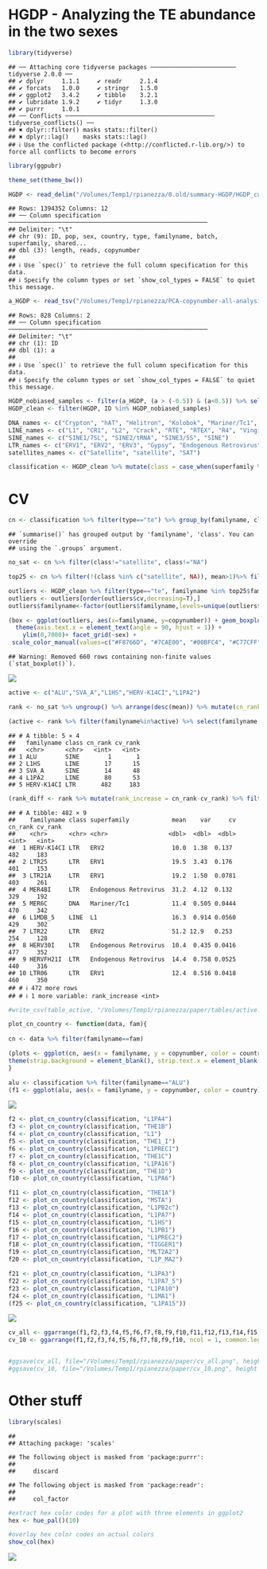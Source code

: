 HGDP - Analyzing the TE abundance in the two sexes
================

``` r
library(tidyverse)
```

    ## ── Attaching core tidyverse packages ──────────────────────── tidyverse 2.0.0 ──
    ## ✔ dplyr     1.1.1     ✔ readr     2.1.4
    ## ✔ forcats   1.0.0     ✔ stringr   1.5.0
    ## ✔ ggplot2   3.4.2     ✔ tibble    3.2.1
    ## ✔ lubridate 1.9.2     ✔ tidyr     1.3.0
    ## ✔ purrr     1.0.1     
    ## ── Conflicts ────────────────────────────────────────── tidyverse_conflicts() ──
    ## ✖ dplyr::filter() masks stats::filter()
    ## ✖ dplyr::lag()    masks stats::lag()
    ## ℹ Use the conflicted package (<http://conflicted.r-lib.org/>) to force all conflicts to become errors

``` r
library(ggpubr)

theme_set(theme_bw())

HGDP <- read_delim("/Volumes/Temp1/rpianezza/0.old/summary-HGDP/HGDP_cutoff_classified.tsv")
```

    ## Rows: 1394352 Columns: 12
    ## ── Column specification ────────────────────────────────────────────────────────
    ## Delimiter: "\t"
    ## chr (9): ID, pop, sex, country, type, familyname, batch, superfamily, shared...
    ## dbl (3): length, reads, copynumber
    ## 
    ## ℹ Use `spec()` to retrieve the full column specification for this data.
    ## ℹ Specify the column types or set `show_col_types = FALSE` to quiet this message.

``` r
a_HGDP <- read_tsv("/Volumes/Temp1/rpianezza/PCA-copynumber-all-analysis/a_HGDP.tsv")
```

    ## Rows: 828 Columns: 2
    ## ── Column specification ────────────────────────────────────────────────────────
    ## Delimiter: "\t"
    ## chr (1): ID
    ## dbl (1): a
    ## 
    ## ℹ Use `spec()` to retrieve the full column specification for this data.
    ## ℹ Specify the column types or set `show_col_types = FALSE` to quiet this message.

``` r
HGDP_nobiased_samples <- filter(a_HGDP, (a > (-0.5)) & (a<0.5)) %>% select(ID) %>% pull()
HGDP_clean <- filter(HGDP, ID %in% HGDP_nobiased_samples)

DNA_names <- c("Crypton", "hAT", "Helitron", "Kolobok", "Mariner/Tc1", "Merlin", "MuDR", "piggyBac", "DNA transposon")
LINE_names <- c("L1", "CR1", "L2", "Crack", "RTE", "RTEX", "R4", "Vingi", "Tx1", "Penelope")
SINE_names <- c("SINE1/7SL", "SINE2/tRNA", "SINE3/5S", "SINE")
LTR_names <- c("ERV1", "ERV2", "ERV3", "Gypsy", "Endogenous Retrovirus", "LTR Retrotransposon", "Long terminal repeat", "Non-LTR Retrotransposon")
satellites_names <- c("Satellite", "satellite", "SAT")

classification <- HGDP_clean %>% mutate(class = case_when(superfamily %in% DNA_names ~ "DNA", superfamily %in% LINE_names ~ "LINE", superfamily %in% SINE_names ~ "SINE", superfamily %in% LTR_names ~ "LTR", superfamily %in% satellites_names ~ "satellite"))
```

# CV

``` r
cn <- classification %>% filter(type=="te") %>% group_by(familyname, class, superfamily) %>% summarise(mean = mean(copynumber), var = var(copynumber), cv = var/mean) %>% arrange(desc(cv))
```

    ## `summarise()` has grouped output by 'familyname', 'class'. You can override
    ## using the `.groups` argument.

``` r
no_sat <- cn %>% filter(class!="satellite", class!="NA")

top25 <- cn %>% filter(!(class %in% c("satellite", NA)), mean>1)%>% filter(cv > 2.2)

outliers <- HGDP_clean %>% filter(type=="te", familyname %in% top25$familyname) %>% inner_join(cn, by="familyname")
outliers <- outliers[order(outliers$cv,decreasing=T),]
outliers$familyname<-factor(outliers$familyname,levels=unique(outliers$familyname))

(box <- ggplot(outliers, aes(x=familyname, y=copynumber)) + geom_boxplot(notch=F, aes(color=class)) +
  theme(axis.text.x = element_text(angle = 90, hjust = 1)) +
    ylim(0,7000)+ facet_grid(~sex) +
 scale_color_manual(values=c("#F8766D", "#7CAE00", "#00BFC4", "#C77CFF")))
```

    ## Warning: Removed 660 rows containing non-finite values (`stat_boxplot()`).

![](cv-rethinking_files/figure-gfm/unnamed-chunk-2-1.png)<!-- -->

``` r
active <- c("ALU","SVA_A","L1HS","HERV-K14CI","L1PA2")

rank <- no_sat %>% ungroup() %>% arrange(desc(mean)) %>% mutate(cn_rank = row_number()) %>% arrange(desc(cv)) %>% mutate(cv_rank = row_number())

(active <- rank %>% filter(familyname%in%active) %>% select(familyname, class, cn_rank, cv_rank))
```

    ## # A tibble: 5 × 4
    ##   familyname class cn_rank cv_rank
    ##   <chr>      <chr>   <int>   <int>
    ## 1 ALU        SINE        1       1
    ## 2 L1HS       LINE       17      15
    ## 3 SVA_A      SINE       14      48
    ## 4 L1PA2      LINE       80      53
    ## 5 HERV-K14CI LTR       482     183

``` r
(rank_diff <- rank %>% mutate(rank_increase = cn_rank-cv_rank) %>% filter(mean>10) %>% arrange(desc(rank_increase)))
```

    ## # A tibble: 482 × 9
    ##    familyname class superfamily            mean    var     cv cn_rank cv_rank
    ##    <chr>      <chr> <chr>                 <dbl>  <dbl>  <dbl>   <int>   <int>
    ##  1 HERV-K14CI LTR   ERV2                   10.0  1.38  0.137      482     183
    ##  2 LTR25      LTR   ERV1                   19.5  3.43  0.176      401     153
    ##  3 LTR21A     LTR   ERV1                   19.2  1.50  0.0781     403     261
    ##  4 MER4BI     LTR   Endogenous Retrovirus  31.2  4.12  0.132      329     192
    ##  5 MER6C      DNA   Mariner/Tc1            11.4  0.505 0.0444     470     342
    ##  6 L1MDB_5    LINE  L1                     16.3  0.914 0.0560     429     302
    ##  7 LTR22      LTR   ERV2                   51.2 12.9   0.253      254     128
    ##  8 HERV30I    LTR   Endogenous Retrovirus  10.4  0.435 0.0416     477     352
    ##  9 HERVFH21I  LTR   Endogenous Retrovirus  14.4  0.758 0.0525     440     316
    ## 10 LTR06      LTR   ERV1                   12.4  0.516 0.0418     460     350
    ## # ℹ 472 more rows
    ## # ℹ 1 more variable: rank_increase <int>

``` r
#write_csv(table_active, "/Volumes/Temp1/rpianezza/paper/tables/active.csv")
```

``` r
plot_cn_country <- function(data, fam){
  
cn <- data %>% filter(familyname==fam)

(plots <- ggplot(cn, aes(x = familyname, y = copynumber, color = country)) + geom_boxplot(notch = FALSE, width = 0.8, lwd = 0.2, outlier.size = 1) + facet_grid(~sex) + 
theme(strip.background = element_blank(), strip.text.x = element_blank()) + xlab(NULL))
}

alu <- classification %>% filter(familyname=="ALU")
(f1 <- ggplot(alu, aes(x = familyname, y = copynumber, color = country)) + geom_boxplot(notch = FALSE, width = 0.8, lwd = 0.2, outlier.size = 1) + facet_grid(~sex) + xlab(NULL))
```

![](cv-rethinking_files/figure-gfm/unnamed-chunk-4-1.png)<!-- -->

``` r
f2 <- plot_cn_country(classification, "L1PA4")
f3 <- plot_cn_country(classification, "THE1B")
f4 <- plot_cn_country(classification, "L1")
f5 <- plot_cn_country(classification, "THE1_I")
f6 <- plot_cn_country(classification, "L1PREC1")
f7 <- plot_cn_country(classification, "THE1C")
f8 <- plot_cn_country(classification, "L1PA16")
f9 <- plot_cn_country(classification, "THE1D")
f10 <- plot_cn_country(classification, "L1PA6")

f11 <- plot_cn_country(classification, "THE1A")
f12 <- plot_cn_country(classification, "MSTA")
f13 <- plot_cn_country(classification, "L1PB2c")
f14 <- plot_cn_country(classification, "L1PA7")
f15 <- plot_cn_country(classification, "L1HS")
f16 <- plot_cn_country(classification, "L1PB1")
f17 <- plot_cn_country(classification, "L1PREC2")
f18 <- plot_cn_country(classification, "TIGGER1")
f19 <- plot_cn_country(classification, "MLT2A2")
f20 <- plot_cn_country(classification, "L1P_MA2")

f21 <- plot_cn_country(classification, "L1PA3")
f22 <- plot_cn_country(classification, "L1PA7_5")
f23 <- plot_cn_country(classification, "L1PA10")
f24 <- plot_cn_country(classification, "L1MA1")
(f25 <- plot_cn_country(classification, "L1PA15"))
```

![](cv-rethinking_files/figure-gfm/unnamed-chunk-4-2.png)<!-- -->

``` r
cv_all <- ggarrange(f1,f2,f3,f4,f5,f6,f7,f8,f9,f10,f11,f12,f13,f14,f15,f16,f17,f18,f19,f20,f21,f22,f23,f24,f25, ncol = 1, common.legend = TRUE)
cv_10 <- ggarrange(f1,f2,f3,f4,f5,f6,f7,f8,f9,f10, ncol = 1, common.legend = TRUE)


#ggsave(cv_all, file="/Volumes/Temp1/rpianezza/paper/cv_all.png", height = 25, width = 12, dpi=1000)
#ggsave(cv_10, file="/Volumes/Temp1/rpianezza/paper/cv_10.png", height = 15, width = 12, dpi=1000)
```

# Other stuff

``` r
library(scales)
```

    ## 
    ## Attaching package: 'scales'

    ## The following object is masked from 'package:purrr':
    ## 
    ##     discard

    ## The following object is masked from 'package:readr':
    ## 
    ##     col_factor

``` r
#extract hex color codes for a plot with three elements in ggplot2 
hex <- hue_pal()(10)

#overlay hex color codes on actual colors
show_col(hex)
```

![](cv-rethinking_files/figure-gfm/unnamed-chunk-6-1.png)<!-- -->
